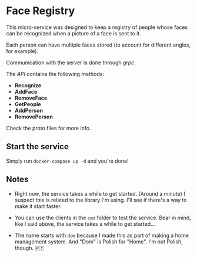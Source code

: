 # Face Registry

This micro-service was designed to keep a registry of people whose faces can 
be recognized when a picture of a face is sent to it.

Each person can have multiple faces stored (to account for different angles, for example).

Communication with the server is done through *grpc*.

The *API* contains the following methods:
* **Recognize**
* **AddFace**
* **RemoveFace**
* **GetPeople**
* **AddPerson**
* **RemovePerson**

Check the proto files for more info.

## Start the service
Simply run `docker-compose up -d` and you're done!

## Notes
* Right now, the service takes a while to get started. (Around a minute)
I suspect this is related to the library I'm using. 
I'll see if there's a way to make it start faster.

* You can use the clients in the `cmd` folder to test the service. 
Bear in mind, like I said above, the service takes a while to get started...

* The name starts with `dom` because I made this as part of making a 
home management system. And "Dom" is Polish for "Home". I'm not Polish, though. :portugal:
